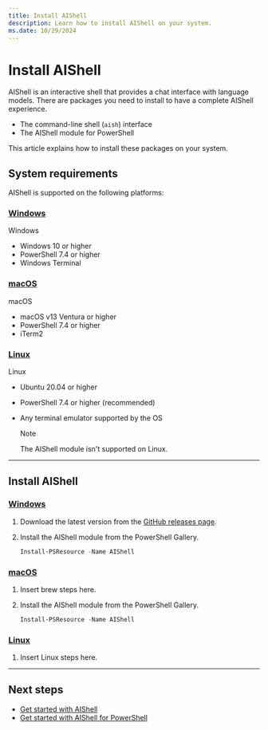 ```yaml
---
title: Install AIShell
description: Learn how to install AIShell on your system.
ms.date: 10/29/2024
---
```

# Install AIShell

AIShell is an interactive shell that provides a chat interface with language models. There are
packages you need to install to have a complete AIShell experience.

- The command-line shell (`aish`) interface
- The AIShell module for PowerShell

This article explains how to install these packages on your system.

## System requirements

AIShell is supported on the following platforms:

<!-- markdownlint-disable MD023 MD024 MD051 -->
### [Windows](#tab/windows)

Windows

- Windows 10 or higher
- PowerShell 7.4 or higher
- Windows Terminal

### [macOS](#tab/macos)

macOS

- macOS v13 Ventura or higher
- PowerShell 7.4 or higher
- iTerm2

### [Linux](#tab/linux)

Linux

- Ubuntu 20.04 or higher
- PowerShell 7.4 or higher (recommended)
- Any terminal emulator supported by the OS

  > [!NOTE]
  > The AIShell module isn't supported on Linux.

<!-- markdownlint-enable MD023 MD024 MD051 -->

---

## Install AIShell

<!-- markdownlint-disable MD023 MD024 MD051 -->
### [Windows](#tab/windows)

1. Download the latest version from the
   [GitHub releases page](https://github.com/PowerShell/ProjectMercury/releases/latest).
1. Install the AIShell module from the PowerShell Gallery.

   ```powershell
   Install-PSResource -Name AIShell
   ```

### [macOS](#tab/macos)

1. Insert brew steps here.
1. Install the AIShell module from the PowerShell Gallery.

   ```powershell
   Install-PSResource -Name AIShell
   ```

### [Linux](#tab/linux)

1. Insert Linux steps here.

<!-- markdownlint-enable MD023 MD024 MD051 -->

---

## Next steps

- [Get started with AIShell](get-started-standalone.md)
- [Get started with AIShell for PowerShell](get-started-powershell.md)
